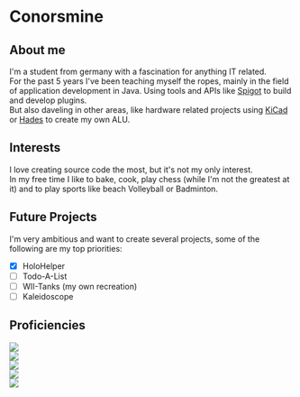 # Conorsmine

## About me
I'm a student from germany with a fascination for anything IT related.  
For the past 5 years I've been teaching myself the ropes, mainly in the field of application development in Java. Using tools and APIs like [Spigot](https://www.spigotmc.org/) to build and develop plugins.  
But also daveling in other areas, like hardware related projects using [KiCad](https://www.kicad.org/) or [Hades](https://tams.informatik.uni-hamburg.de/applets/hades/webdemos/download.html) to create my own ALU.  

## Interests
I love creating source code the most, but it's not my only interest.  
In my free time I like to bake, cook, play chess (while I'm not the greatest at it) and to play sports like beach Volleyball or Badminton.  

## Future Projects
I'm very ambitious and want to create several projects, some of the following are my top priorities:  
- [x] HoloHelper
- [ ] Todo-A-List
- [ ] WII-Tanks (my own recreation)
- [ ] Kaleidoscope

## Proficiencies
![](https://badgen.net/badge/Java/Experienced/green?scale=1.2&icon=https://upload.wikimedia.org/wikipedia/de/e/e1/Java-Logo.svg)  
![](https://badgen.net/badge/Python/Intermediate/cyan?scale=1.2&icon=https://upload.wikimedia.org/wikipedia/commons/c/c3/Python-logo-notext.svg)  
![](https://badgen.net/badge/Google%20Docs/Intermediate/cyan?scale=1.2&icon=https://upload.wikimedia.org/wikipedia/commons/0/01/Google_Docs_logo_%282014-2020%29.svg)  
![](https://badgen.net/badge/Github/Beginner/yellow?scale=1.2&icon=https://upload.wikimedia.org/wikipedia/commons/9/91/Octicons-mark-github.svg)  
![](https://badgen.net/badge/C/Beginner/yellow?scale=1.2&icon=https://commons.wikimedia.org/wiki/File:C_Programming_Language.svg)
